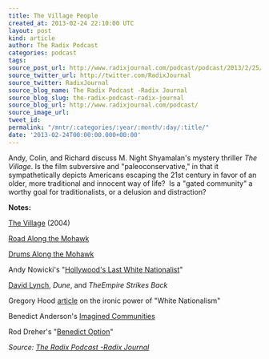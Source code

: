 ```yaml
---
title: The Village People
created_at: 2013-02-24 22:10:00 UTC
layout: post
kind: article
author: The Radix Podcast
categories: podcast
tags: 
source_post_url: http://www.radixjournal.com/podcast/podcast/2013/2/25/the-village-people
source_twitter_url: http://twitter.com/RadixJournal
source_twitter: RadixJournal
source_blog_name: The Radix Podcast -Radix Journal
source_blog_slug: the-radix-podcast-radix-journal
source_blog_url: http://www.radixjournal.com/podcast/
source_image_url: 
tweet_id: 
permalink: "/mntr/:categories/:year/:month/:day/:title/"
date: '2013-02-24T00:00:00.000+00:00'
---
```

<p>Andy, Colin, and Richard discuss M. Night Shyamalan's mystery thriller&nbsp;<em>The Village</em>. Is the film subversive and "paleoconservative," in that it sympathetically depicts Americans escaping the 21st century in favor of an older, more traditional and innocent way of life? &nbsp;Is a "gated community" a worthy goal for traditionalists, or a delusion and distraction? &nbsp; &nbsp; &nbsp;&nbsp;&nbsp;&nbsp;</p>



<p><strong>Notes:&nbsp;</strong></p><p><a href="https://richard-spencer-70yf.squarespace.com/config/#">The Village</a>&nbsp;(2004)</p><p><a href="http://travel.nytimes.com/2012/10/07/travel/driving-the-mohawk-trail-in-massachusetts.html?pagewanted=all&amp;_r=0">Road Along the Mohawk</a></p><p><a href="http://en.wikipedia.org/wiki/Drums_Along_the_Mohawk">Drums Along the Mohawk</a></p><p>Andy Nowicki's "<a href="https://www.alternativeright.com/main/blogs/zeitgeist/hollywood-s-last-white-nationalist/">Hollywood's Last White Nationalist</a>"&nbsp;</p><p><a href="http://entertainmentguidefilmtv.blogspot.com/2010/11/dune-1984-1010.html">David Lynch</a>,&nbsp;<em>Dune</em>, and&nbsp;<em>The</em><em>Empire Strikes Back&nbsp;</em></p><p>Gregory Hood&nbsp;<a href="http://www.counter-currents.com/2013/01/how-to-destroy-the-republican-party/">article</a>&nbsp;on the ironic power of "White Nationalism"</p><p>Benedict Anderson's&nbsp;<a href="http://www.amazon.com/Imagined-Communities-Reflections-Origin-Nationalism/dp/1844670864">Imagined Communities</a></p><p>Rod Dreher's "<a href="http://www.theamericanconservative.com/articles/becoming-barbarians/">Benedict Option</a>"&nbsp;</p><div class="">
    <i>Source: <a href="http://www.radixjournal.com/podcast/">The Radix Podcast -Radix Journal</a></i>
</div>
